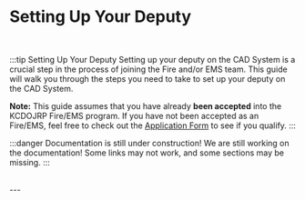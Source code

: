 # Setting Up Your Deputy

<br/>

:::tip Setting Up Your Deputy
Setting up your deputy on the CAD System is a crucial step in the process of joining the Fire and/or EMS team. This guide will walk you through the steps you need to take to set up your deputy on the CAD System.

**Note:** This guide assumes that you have already __been accepted__ into the KCDOJRP Fire/EMS program. If you have not been accepted as an Fire/EMS, feel free to check out the [Application Form](/docs/fire-ems/apply) to see if you qualify.
:::

:::danger Documentation is still under construction!
We are still working on the documentation! Some links may not work, and some sections may be missing.
:::

<br/>
---
<br/>